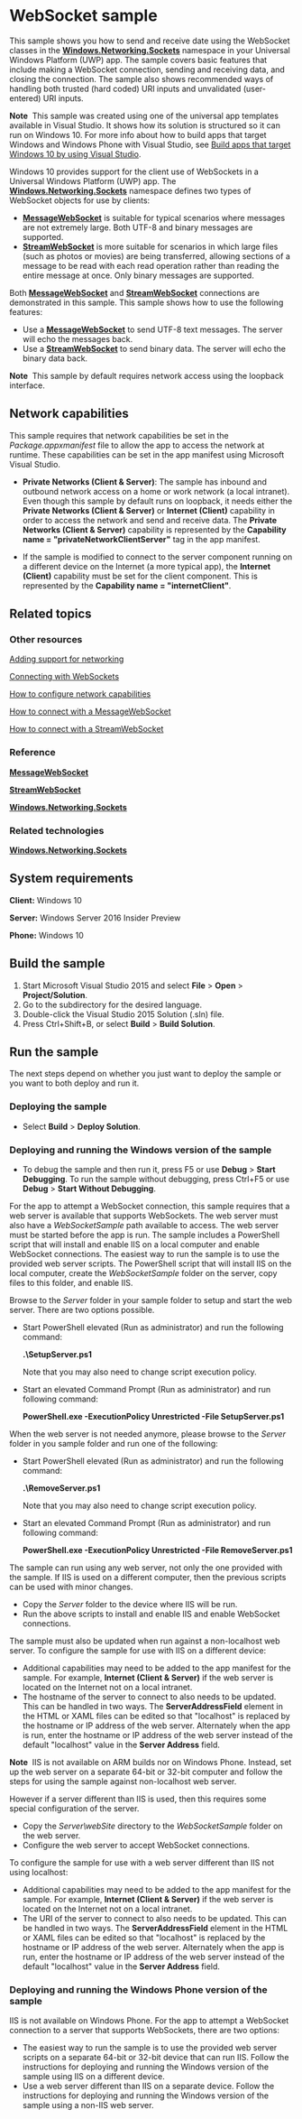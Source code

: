 <!---
  category: NetworkingAndWebServices 
--->
# WebSocket sample

This sample shows you how to send and receive date using the WebSocket classes in the [**Windows.Networking.Sockets**](http://msdn.microsoft.com/library/windows/apps/br226960) namespace in your Universal Windows Platform (UWP) app. The sample covers basic features that include making a WebSocket connection, sending and receiving data, and closing the connection. The sample also shows recommended ways of handling both trusted (hard coded) URI inputs and unvalidated (user-entered) URI inputs.

**Note**  This sample was created using one of the universal app templates available in Visual Studio. It shows how its solution is structured so it can run on Windows 10. For more info about how to build apps that target Windows and Windows Phone with Visual Studio, see [Build apps that target Windows 10 by using Visual Studio](http://msdn.microsoft.com/library/windows/apps/dn609832).

Windows 10 provides support for the client use of WebSockets in a Universal Windows Platform (UWP) app. The [**Windows.Networking.Sockets**](http://msdn.microsoft.com/library/windows/apps/br226960) namespace defines two types of WebSocket objects for use by clients:

-   [**MessageWebSocket**](http://msdn.microsoft.com/library/windows/apps/br226842) is suitable for typical scenarios where messages are not extremely large. Both UTF-8 and binary messages are supported.
-   [**StreamWebSocket**](http://msdn.microsoft.com/library/windows/apps/br226923) is more suitable for scenarios in which large files (such as photos or movies) are being transferred, allowing sections of a message to be read with each read operation rather than reading the entire message at once. Only binary messages are supported.

Both [**MessageWebSocket**](http://msdn.microsoft.com/library/windows/apps/br226842) and [**StreamWebSocket**](http://msdn.microsoft.com/library/windows/apps/br226923) connections are demonstrated in this sample. This sample shows how to use the following features:

-   Use a [**MessageWebSocket**](http://msdn.microsoft.com/library/windows/apps/br226842) to send UTF-8 text messages. The server will echo the messages back.
-   Use a [**StreamWebSocket**](http://msdn.microsoft.com/library/windows/apps/br226923) to send binary data. The server will echo the binary data back.

**Note**  This sample by default requires network access using the loopback interface.

## Network capabilities

This sample requires that network capabilities be set in the *Package.appxmanifest* file to allow the app to access the network at runtime. These capabilities can be set in the app manifest using Microsoft Visual Studio.

-   **Private Networks (Client & Server)**: The sample has inbound and outbound network access on a home or work network (a local intranet). Even though this sample by default runs on loopback, it needs either the **Private Networks (Client & Server)** or **Internet (Client)** capability in order to access the network and send and receive data. The **Private Networks (Client & Server)** capability is represented by the **Capability name = "privateNetworkClientServer"** tag in the app manifest.

-   If the sample is modified to connect to the server component running on a different device on the Internet (a more typical app), the **Internet (Client)** capability must be set for the client component. This is represented by the **Capability name = "internetClient"**.

## Related topics

### Other resources

[Adding support for networking](http://msdn.microsoft.com/library/windows/apps/hh452752)

[Connecting with WebSockets](http://msdn.microsoft.com/library/windows/apps/hh761442)

[How to configure network capabilities](http://msdn.microsoft.com/library/windows/apps/hh770532)

[How to connect with a MessageWebSocket](http://msdn.microsoft.com/library/windows/apps/hh761443)

[How to connect with a StreamWebSocket](http://msdn.microsoft.com/library/windows/apps/hh761445)

### Reference

[**MessageWebSocket**](http://msdn.microsoft.com/library/windows/apps/br226842)

[**StreamWebSocket**](http://msdn.microsoft.com/library/windows/apps/br226923)

[**Windows.Networking.Sockets**](http://msdn.microsoft.com/library/windows/apps/br226960)

### Related technologies

[**Windows.Networking.Sockets**](http://msdn.microsoft.com/library/windows/apps/br226960)

## System requirements

**Client:** Windows 10

**Server:** Windows Server 2016 Insider Preview

**Phone:**  Windows 10

## Build the sample

1. Start Microsoft Visual Studio 2015 and select **File** \> **Open** \> **Project/Solution**.
2. Go to the subdirectory for the desired language.
3. Double-click the Visual Studio 2015 Solution (.sln) file. 
4. Press Ctrl+Shift+B, or select **Build** \> **Build Solution**. 

## Run the sample

The next steps depend on whether you just want to deploy the sample or you want to both deploy and run it.

### Deploying the sample

- Select **Build** \> **Deploy Solution**. 

### Deploying and running the Windows version of the sample

- To debug the sample and then run it, press F5 or use **Debug** \> **Start Debugging**. To run the sample without debugging, press Ctrl+F5 or use **Debug** \> **Start Without Debugging**.

For the app to attempt a WebSocket connection, this sample requires that a web server is available that supports WebSockets. The web server must also have a *WebSocketSample* path available to access. The web server must be started before the app is run. The sample includes a PowerShell script that will install and enable IIS on a local computer and enable WebSocket connections. The easiest way to run the sample is to use the provided web server scripts. The PowerShell script that will install IIS on the local computer, create the *WebSocketSample* folder on the server, copy files to this folder, and enable IIS.

Browse to the *Server* folder in your sample folder to setup and start the web server. There are two options possible.

-   Start PowerShell elevated (Run as administrator) and run the following command:

    **.\\SetupServer.ps1**

    Note that you may also need to change script execution policy.

-   Start an elevated Command Prompt (Run as administrator) and run following command:

    **PowerShell.exe -ExecutionPolicy Unrestricted -File SetupServer.ps1**

When the web server is not needed anymore, please browse to the *Server* folder in you sample folder and run one of the following:

-   Start PowerShell elevated (Run as administrator) and run the following command:

    **.\\RemoveServer.ps1**

    Note that you may also need to change script execution policy.

-   Start an elevated Command Prompt (Run as administrator) and run following command:

    **PowerShell.exe -ExecutionPolicy Unrestricted -File RemoveServer.ps1**

The sample can run using any web server, not only the one provided with the sample. If IIS is used on a different computer, then the previous scripts can be used with minor changes.

-   Copy the *Server* folder to the device where IIS will be run.
-   Run the above scripts to install and enable IIS and enable WebSocket connections.

The sample must also be updated when run against a non-localhost web server. To configure the sample for use with IIS on a different device:

-   Additional capabilities may need to be added to the app manifest for the sample. For example, **Internet (Client & Server)** if the web server is located on the Internet not on a local intranet.
-   The hostname of the server to connect to also needs to be updated. This can be handled in two ways. The **ServerAddressField** element in the HTML or XAML files can be edited so that "localhost" is replaced by the hostname or IP address of the web server. Alternately when the app is run, enter the hostname or IP address of the web server instead of the default "localhost" value in the **Server Address** field.

**Note**  IIS is not available on ARM builds nor on Windows Phone. Instead, set up the web server on a separate 64-bit or 32-bit computer and follow the steps for using the sample against non-localhost web server.

However if a server different than IIS is used, then this requires some special configuration of the server.

-   Copy the *Server\\webSite* directory to the *WebSocketSample* folder on the web server.
-   Configure the web server to accept WebSocket connections.

To configure the sample for use with a web server different than IIS not using localhost:

-   Additional capabilities may need to be added to the app manifest for the sample. For example, **Internet (Client & Server)** if the web server is located on the Internet not on a local intranet.
-   The URI of the server to connect to also needs to be updated. This can be handled in two ways. The **ServerAddressField** element in the HTML or XAML files can be edited so that "localhost" is replaced by the hostname or IP address of the web server. Alternately when the app is run, enter the hostname or IP address of the web server instead of the default "localhost" value in the **Server Address** field.

### Deploying and running the Windows Phone version of the sample

IIS is not available on Windows Phone. For the app to attempt a WebSocket connection to a server that supports WebSockets, there are two options:

-   The easiest way to run the sample is to use the provided web server scripts on a separate 64-bit or 32-bit device that can run IIS. Follow the instructions for deploying and running the Windows version of the sample using IIS on a different device.
-   Use a web server different than IIS on a separate device. Follow the instructions for deploying and running the Windows version of the sample using a non-IIS web server.
